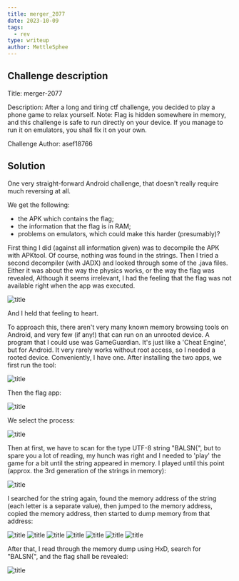 ```yaml
---
title: merger_2077
date: 2023-10-09
tags:
  - rev
type: writeup
author: MettleSphee
---
```


## Challenge description

Title: merger-2077

Description:
After a long and tiring ctf challenge, you decided to play a phone game to relax yourself. 
Note: Flag is hidden somewhere in memory, and this challenge is safe to run directly on your device. 
If you manage to run it on emulators, you shall fix it on your own.

Challenge Author: asef18766

## Solution

One very straight-forward Android challenge, that doesn't really require much reversing at all.

We get the following: 
- the APK which contains the flag;
- the information that the flag is in RAM;
- problems on emulators, which could make this harder (presumably)?

First thing I did (against all information given) was to decompile the APK with APKtool. Of course, nothing was found in the strings.
Then I tried a second decompiler (with JADX) and looked through some of the .java files.
Either it was about the way the physics works, or the way the flag was revealed,
Although it seems irrelevant, I had the feeling that the flag was not available right when the app was executed.

![title](/images/balsnctf_2023/Untitled.png)

And I held that feeling to heart.

To approach this, there aren't very many known memory browsing tools on Android, and very few (if any!) that can run on an unrooted device.
A program that I could use was GameGuardian. It's just like a 'Cheat Engine', but for Android.
It very rarely works without root access, so I needed a rooted device. Conveniently, I have one.
After installing the two apps, we first run the tool:

![title](/images/balsnctf_2023/Screenshot_20231009-153536_Svphk.png)

Then the flag app:

![title](/images/balsnctf_2023/Screenshot_20231009-153552_balsn-ctf-2023.png)

We select the process:

![title](/images/balsnctf_2023/Screenshot_20231009-153600_balsn-ctf-2023.png)

Then at first, we have to scan for the type UTF-8 string "BALSN{", but to spare you a lot of reading,
my hunch was right and I needed to 'play' the game for a bit until the string appeared in memory.
I played until this point (approx. the 3rd generation of the strings in memory):

![title](/images/balsnctf_2023/Screenshot_20231009-163420_balsn-ctf-2023.png)

I searched for the string again, found the memory address of the string (each letter is a separate value),
then jumped to the memory address, copied the memory address, then started to dump memory from that address:

![title](/images/balsnctf_2023/Screenshot_20231009-163510_balsn-ctf-2023.png)
![title](/images/balsnctf_2023/Screenshot_20231009-163528_balsn-ctf-2023.png)
![title](/images/balsnctf_2023/Screenshot_20231009-163536_balsn-ctf-2023.png)
![title](/images/balsnctf_2023/Screenshot_20231009-163602_balsn-ctf-2023.png)
![title](/images/balsnctf_2023/Screenshot_20231009-153618_balsn-ctf-2023.png)
![title](/images/balsnctf_2023/Screenshot_20231009-153640_balsn-ctf-2023.png)
![title](/images/balsnctf_2023/Screenshot_20231009-154357_balsn-ctf-2023.png)

After that, I read through the memory dump using HxD, search for "BALSN{", and the flag shall be revealed:

![title](/images/balsnctf_2023/image.png)

